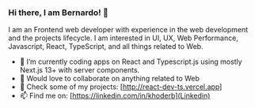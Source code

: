 ### Hi there, I am Bernardo! 👋

I am an Frontend web developer with experience in the web development and the projects lifecycle. I am interested in UI, UX, Web Performance, Javascript, React, TypeScript, and all things related to Web.

- 🔭 I’m currently coding apps on React and Typescript.js using mostly Next.js 13+ with server components.
- 👯 Would love to collaborate on anything related to Web
- 🌱 Check some of my projects: [http://react-dev-ts.vercel.app]
- 📫 Find me on: [https://linkedin.com/in/khoderb](Linkedin)


